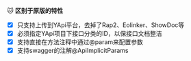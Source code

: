  

🐱 **区别于原版的特性**
- [x] 只支持上传到YApi平台，去掉了Rap2、Eolinker、ShowDoc等
- [x] 必须指定YApi项目下接口分类的ID，以保接口文档整洁
- [x] 支持直接在方法注释中通过@param来配置参数
- [x] 支持swagger的注解@ApiImplicitParams
